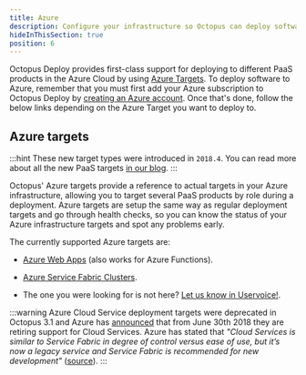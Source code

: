 ```yaml
---
title: Azure
description: Configure your infrastructure so Octopus can deploy software to your Windows servers, Linux servers, or Cloud Regions.
hideInThisSection: true
position: 6
---
```


Octopus Deploy provides first-class support for deploying to different PaaS products in the Azure Cloud by using [Azure Targets](#azure-targets). To deploy software to Azure, remember that you must first add your Azure subscription to Octopus Deploy by [creating an Azure account](/docs/infrastructure/azure/creating-an-azure-account/index.md). Once that's done, follow the below links depending on the Azure Target you want to deploy to.

## Azure targets

:::hint
These new target types were introduced in `2018.4`. You can read more about all the new PaaS targets [in our blog](https://octopusdeploy.com/blog/paas-targets).
:::

Octopus' Azure targets provide a reference to actual targets in your Azure infrastructure, allowing you to target several PaaS products by role during a deployment. Azure targets are setup the same way as regular deployment targets and go through health checks, so you can know the status of your Azure infrastructure targets and spot any problems early.

The currently supported Azure targets are:

- [Azure Web Apps](/web-app-targets/index.md) (also works for Azure Functions).

- [Azure Service Fabric Clusters](/service-fabric-cluster-targets/index.md).

- The one you were looking for is not here? [Let us know in Uservoice!](https://octopusdeploy.uservoice.com/).

:::warning
Azure Cloud Service deployment targets were deprecated in Octopus 3.1 and Azure has [announced](https://blogs.msdn.microsoft.com/appserviceteam/2018/03/12/deprecating-service-management-apis-support-for-azure-app-services/) that from June 30th 2018 they are retiring support for Cloud Services. Azure has stated that _"Cloud Services is similar to Service Fabric in degree of control versus ease of use, but it’s now a legacy service and Service Fabric is recommended for new development"_ ([source](https://docs.microsoft.com/en-us/azure/app-service/choose-web-site-cloud-service-vm)).
:::